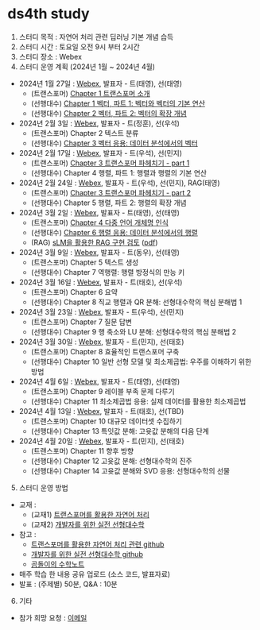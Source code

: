 # ds4th study
1) 스터디 목적 : 자연어 처리 관련 딥러닝 기본 개념 습득
2) 스터디 시간 : 토요일 오전 9시 부터 2시간
3) 스터디 장소 : Webex
4) 스터디 운영 계획 (2024년 1월 ~ 2024년 4월)
- 2024년 1월 27일 : [Webex](https://lgehq.webex.com/lgehq/e.php?MTID=m4b6d756e8c1598dec0af73d9744b6a6a), 발표자 - 트(태영), 선(태영)
    - (트랜스포머) [Chapter 1 트랜스포머 소개](https://github.com/restful3/ds4th_study/blob/main/source/%ED%8A%B8%EB%9E%9C%EC%8A%A4%ED%8F%AC%EB%A8%B8%EB%A5%BC_%ED%99%9C%EC%9A%A9%ED%95%9C_%EC%9E%90%EC%97%B0%EC%96%B4_%EC%B2%98%EB%A6%AC/ch01_%ED%8A%B8%EB%9E%9C%EC%8A%A4%ED%8F%AC%EB%A8%B8_%EC%86%8C%EA%B0%9C_Song.ipynb)
    - (선행대수) [Chapter 1 벡터, 파트 1: 벡터와 벡터의 기본 연산](https://github.com/restful3/ds4th_study/blob/main/source/%EA%B0%9C%EB%B0%9C%EC%9E%90%EB%A5%BC_%EC%9C%84%ED%95%9C_%EC%8B%A4%EC%A0%84_%EC%84%A0%ED%98%95%EB%8C%80%EC%88%98%ED%95%99/ch01_%EB%B2%A1%ED%84%B0_%ED%8C%8C%ED%8A%B81_Song.ipynb)
    - (선행대수) [Chapter 2 벡터, 파트 2: 벡터의 확장 개념](https://github.com/restful3/ds4th_study/blob/main/source/%EA%B0%9C%EB%B0%9C%EC%9E%90%EB%A5%BC_%EC%9C%84%ED%95%9C_%EC%8B%A4%EC%A0%84_%EC%84%A0%ED%98%95%EB%8C%80%EC%88%98%ED%95%99/ch02_%EB%B2%A1%ED%84%B0_%ED%8C%8C%ED%8A%B82_Song.ipynb)
- 2024년 2월 3일 : [Webex](https://lgehq.webex.com/lgehq/e.php?MTID=m72f83d126bc4947677e14f70f7fa5b2f), 발표자 - 트(정훈), 선(우석)
    - (트랜스포머) Chapter 2 텍스트 분류
    - (선행대수) [Chapter 3 벡터 응용: 데이터 분석에서의 벡터](https://github.com/restful3/ds4th_study/blob/main/source/%EA%B0%9C%EB%B0%9C%EC%9E%90%EB%A5%BC_%EC%9C%84%ED%95%9C_%EC%8B%A4%EC%A0%84_%EC%84%A0%ED%98%95%EB%8C%80%EC%88%98%ED%95%99/ch03_%EB%B2%A1%ED%84%B0_%ED%8C%8C%ED%8A%B83_jeong.ipynb)
- 2024년 2월 17일 : [Webex](https://lgehq.webex.com/lgehq/e.php?MTID=m78755a4b461a0e82348a607d6b10f868	), 발표자 - 트(우석), 선(민지)
    - (트랜스포머) [Chapter 3 트랜스포머 파헤치기 - part 1](https://github.com/restful3/ds4th_study/blob/main/source/%ED%8A%B8%EB%9E%9C%EC%8A%A4%ED%8F%AC%EB%A8%B8%EB%A5%BC_%ED%99%9C%EC%9A%A9%ED%95%9C_%EC%9E%90%EC%97%B0%EC%96%B4_%EC%B2%98%EB%A6%AC/03_%ED%8A%B8%EB%9E%9C%EC%8A%A4%ED%8F%AC%EB%A8%B8_%ED%8C%8C%ED%97%A4%EC%B9%98%EA%B8%B0_jeong.ipynb)
    - (선행대수) Chapter 4 행렬, 파트 1: 행렬과 행렬의 기본 연산
- 2024년 2월 24일 : [Webex](https://lgehq.webex.com/lgehq/e.php?MTID=m9dbae9c3edc5dd519b00eb5057a7a40f	), 발표자 - 트(우석), 선(민지), RAG(태영)
    - (트랜스포머) [Chapter 3 트랜스포머 파헤치기 - part 2](https://github.com/restful3/ds4th_study/blob/main/source/%ED%8A%B8%EB%9E%9C%EC%8A%A4%ED%8F%AC%EB%A8%B8%EB%A5%BC_%ED%99%9C%EC%9A%A9%ED%95%9C_%EC%9E%90%EC%97%B0%EC%96%B4_%EC%B2%98%EB%A6%AC/03_%ED%8A%B8%EB%9E%9C%EC%8A%A4%ED%8F%AC%EB%A8%B8_%ED%8C%8C%ED%97%A4%EC%B9%98%EA%B8%B0_jeong.ipynb)
    - (선행대수) Chapter 5 행렬, 파트 2: 행렬의 확장 개념 
- 2024년 3월 2일 : [Webex](https://lgehq.webex.com/lgehq/e.php?MTID=m81574a7b0894d2791955e6a5c94cf35a	), 발표자 - 트(태영), 선(태영)
    - (트랜스포머) [Chapter 4 다중 언어 개체명 인식](https://github.com/restful3/ds4th_study/blob/main/source/%ED%8A%B8%EB%9E%9C%EC%8A%A4%ED%8F%AC%EB%A8%B8%EB%A5%BC_%ED%99%9C%EC%9A%A9%ED%95%9C_%EC%9E%90%EC%97%B0%EC%96%B4_%EC%B2%98%EB%A6%AC/ch04_%EB%8B%A4%EC%A4%91_%EC%96%B8%EC%96%B4_%EA%B0%9C%EC%B2%B4%EB%AA%85_%EC%9D%B8%EC%8B%9D_Song.ipynb)
    - (선행대수) [Chapter 6 행렬 응용: 데이터 분석에서의 행렬](https://github.com/restful3/ds4th_study/blob/main/source/%EA%B0%9C%EB%B0%9C%EC%9E%90%EB%A5%BC_%EC%9C%84%ED%95%9C_%EC%8B%A4%EC%A0%84_%EC%84%A0%ED%98%95%EB%8C%80%EC%88%98%ED%95%99/ch06_%ED%96%89%EB%A0%AC_%EC%9D%91%EC%9A%A9_Song.ipynb)
    - (RAG) [sLM을 활용한 RAG 구현 검토](https://github.com/restful3/ds4th_study/blob/main/source/sLM/sLM%EC%9D%84%20%ED%99%9C%EC%9A%A9%ED%95%9C%20RAG%20%EA%B5%AC%ED%98%84%20%EA%B2%80%ED%86%A0.ipynb) ([pdf](https://github.com/restful3/ds4th_study/blob/main/source/sLM/sLM%EC%9D%84_%ED%99%9C%EC%9A%A9%ED%95%9C_RAG_%EA%B5%AC%ED%98%84_%EA%B2%80%ED%86%A0_20240206_final.pdf))    
- 2024년 3월 9일 : [Webex](https://lgehq.webex.com/lgehq/e.php?MTID=m2eaee837855f9dd652a6c7d6ffe24918	), 발표자 - 트(동우), 선(태영)
    - (트랜스포머) Chapter 5 텍스트 생성
    - (선행대수) Chapter 7 역행렬: 행렬 방정식의 만능 키
- 2024년 3월 16일 : [Webex](https://lgehq.webex.com/lgehq/e.php?MTID=m3142650797369c2c97ccaf8747c1025e	), 발표자 - 트(태호), 선(우석)
    - (트랜스포머) Chapter 6 요약
    - (선행대수) Chapter 8 직교 행렬과 QR 분해: 선형대수학의 핵심 분해법 1
- 2024년 3월 23일 : [Webex](https://lgehq.webex.com/lgehq/e.php?MTID=m74f46b62111bb9084644ef67b5fdaa22	), 발표자 - 트(우석), 선(민지)
    - (트랜스포머) Chapter 7 질문 답변
    - (선행대수) Chapter 9 행 축소와 LU 분해: 선형대수학의 핵심 분해법 2
- 2024년 3월 30일 : [Webex](https://lgehq.webex.com/lgehq/e.php?MTID=m4a9ba133845fdf3bf0ba36062914c38b	), 발표자 - 트(민지), 선(태호)
    - (트랜스포머) Chapter 8 효율적인 트랜스포머 구축
    - (선행대수) Chapter 10 일반 선형 모델 및 최소제곱법: 우주를 이해하기 위한 방법
- 2024년 4월 6일 : [Webex](https://lgehq.webex.com/lgehq/e.php?MTID=m48476eaf13916932005e700f4de2791e	), 발표자 - 트(태영), 선(태영)
    - (트랜스포머) Chapter 9 레이블 부족 문제 다루기
    - (선행대수) Chapter 11 최소제곱법 응용: 실제 데이터를 활용한 최소제곱법
- 2024년 4월 13일 : [Webex](https://lgehq.webex.com/lgehq/e.php?MTID=m6d4a233a6714b9e390cba1074185f78c	), 발표자 - 트(태호), 선(TBD)
    - (트랜스포머) Chapter 10 대규모 데이터셋 수집하기
    - (선행대수) Chapter 13 특잇값 분해: 고윳값 분해의 다음 단계
- 2024년 4월 20일 : [Webex](), 발표자 - 트(민지), 선(태호)
    - (트랜스포머) Chapter 11 향후 방향
    - (선행대수) Chapter 12 고윳값 분해: 선형대수학의 진주
    - (선행대수) Chapter 14 고윳값 분해와 SVD 응용: 선형대수학의 선물    
    
5) 스터디 운영 방법
- 교재 :
  - (교재1) [트랜스포머를 활용한 자연어 처리](https://ridibooks.com/books/443001100?_s=search&_q=%ED%8A%B8%EB%9E%9C%EC%8A%A4%ED%8F%AC%EB%A8%B8+%EC%9E%90%EC%97%B0%EC%96%B4&_rdt_sid=search&_rdt_idx=0)
  - (교재2) [개발자를 위한 실전 선형대수학](https://ridibooks.com/books/443001221?_rdt_sid=category_bestsellers&_rdt_idx=46&_rdt_arg=2220)
- 참고 :
  - [트랜스포머를 활용한 자연어 처리 관련 github](https://github.com/rickiepark/nlp-with-transformers)
  - [개발자를 위한 실전 선형대수학 github](https://github.com/Sancho-kim/LinAlg4DS)
  - [곰돌이의 수학노트](https://angeloyeo.github.io/2020/09/07/basic_vector_operation.html)
- 매주 학습 한 내용 공유 업로드 (소스 코드, 발표자료)
- 발표 : (주제별) 50분, Q&A : 10분 

6) 기타
- 참가 희망 요청 : [이메일](restful3@gmail.com)
